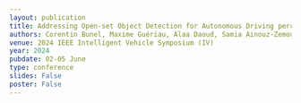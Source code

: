 ```yaml
---
layout: publication
title: Addressing Open-set Object Detection for Autonomous Driving perception&#58;  A focus on road objects
authors: Corentin Bunel, Maxime Guériau, Alaa Daoud, Samia Ainouz-Zemouche, Gilles Gasso
venue: 2024 IEEE Intelligent Vehicle Symposium (IV)
year: 2024
pubdate: 02-05 June
type: conference
slides: False
poster: False
---
```

